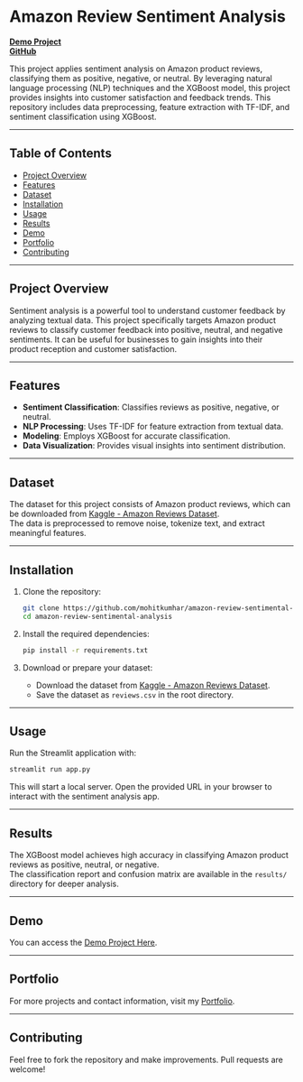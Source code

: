 # Amazon Review Sentiment Analysis

[**Demo Project**](https://amazon-review-sentimental-analysis.streamlit.app/)  
[**GitHub**](https://github.com/mohitkumhar/amazon-review-sentimental-analysis)

This project applies sentiment analysis on Amazon product reviews, classifying them as positive, negative, or neutral. By leveraging natural language processing (NLP) techniques and the XGBoost model, this project provides insights into customer satisfaction and feedback trends. This repository includes data preprocessing, feature extraction with TF-IDF, and sentiment classification using XGBoost.

---

## Table of Contents
- [Project Overview](#project-overview)
- [Features](#features)
- [Dataset](#dataset)
- [Installation](#installation)
- [Usage](#usage)
- [Results](#results)
- [Demo](#demo)
- [Portfolio](#portfolio)
- [Contributing](#contributing)

---

## Project Overview
Sentiment analysis is a powerful tool to understand customer feedback by analyzing textual data. This project specifically targets Amazon product reviews to classify customer feedback into positive, neutral, and negative sentiments. It can be useful for businesses to gain insights into their product reception and customer satisfaction.

---

## Features
- **Sentiment Classification**: Classifies reviews as positive, negative, or neutral.
- **NLP Processing**: Uses TF-IDF for feature extraction from textual data.
- **Modeling**: Employs XGBoost for accurate classification.
- **Data Visualization**: Provides visual insights into sentiment distribution.

---

## Dataset
The dataset for this project consists of Amazon product reviews, which can be downloaded from [Kaggle - Amazon Reviews Dataset](https://www.kaggle.com/datasets/bittlingmayer/amazonreviews).  
The data is preprocessed to remove noise, tokenize text, and extract meaningful features.

---

## Installation

1. Clone the repository:
    ```bash
    git clone https://github.com/mohitkumhar/amazon-review-sentimental-analysis.git
    cd amazon-review-sentimental-analysis
    ```

2. Install the required dependencies:
    ```bash
    pip install -r requirements.txt
    ```

3. Download or prepare your dataset:
   - Download the dataset from [Kaggle - Amazon Reviews Dataset](https://www.kaggle.com/datasets/bittlingmayer/amazonreviews).  
   - Save the dataset as `reviews.csv` in the root directory.

---

## Usage

Run the Streamlit application with:
   ```bash
   streamlit run app.py
   ```

This will start a local server. Open the provided URL in your browser to interact with the sentiment analysis app.

---

## Results
The XGBoost model achieves high accuracy in classifying Amazon product reviews as positive, neutral, or negative.  
The classification report and confusion matrix are available in the `results/` directory for deeper analysis.

---

## Demo
You can access the [Demo Project Here](https://amazon-review-sentimental-analysis.streamlit.app/).

---

## Portfolio
For more projects and contact information, visit my [Portfolio](https://mohits.live).

---

## Contributing
Feel free to fork the repository and make improvements. Pull requests are welcome!
